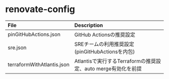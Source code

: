 # renovate-config

| File                       | Description                                                   |
| :------------------------- | :------------------------------------------------------------ |
| pinGitHubActions.json      | GitHub Actionsの推奨設定                                      |
| sre.json                   | SREチームの利用推奨設定 (pinGitHubActionsを内包)              |
| terraformWithAtlantis.json | Atlantisで実行するTerraformの推奨設定、auto merge有効化を前提 |
